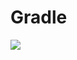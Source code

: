 # Gradle
[![](https://jitpack.io/v/zj565061763/utils-extend.svg)](https://jitpack.io/#zj565061763/utils-extend)

